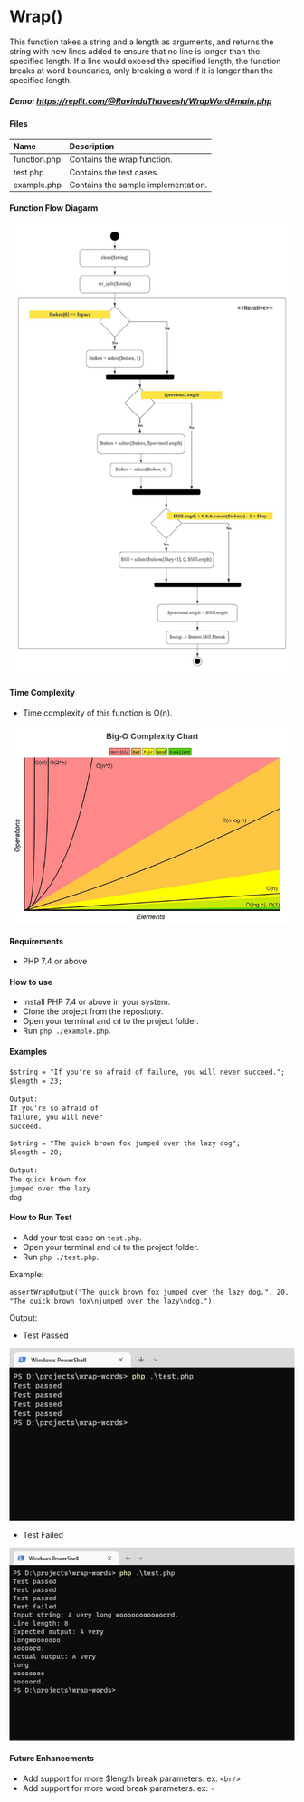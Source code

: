 # Wrap() 

This function takes a string and a length as arguments, and returns the string with new lines added to ensure
that no line is longer than the specified length. If a line would exceed the specified length, the function breaks at word
boundaries, only breaking a word if it is longer than the specified length.

##### Demo: https://replit.com/@RavinduThaveesh/WrapWord#main.php

#### Files
| Name            | Description                                 | 
| :---            | :---                                       | 
| function.php    | Contains the wrap function.                 |
| test.php        | Contains the test cases.                    |
| example.php     | Contains the sample implementation.         |

#### Function Flow Diagarm
![flow-diagarm](https://github.com/RavinduThaveesha/wrap-words/blob/main/images/flow-diagram.jpg)

#### Time Complexity
- Time complexity of this function is O(n).

![big-o](https://github.com/RavinduThaveesha/wrap-words/blob/main/images/big-o.jpg)

#### Requirements
- PHP 7.4 or above

#### How to use
- Install PHP 7.4 or above in your system.
- Clone the project from the repository.
- Open your terminal and `cd` to the project folder.
- Run `php ./example.php`.

#### Examples
```
$string = "If you're so afraid of failure, you will never succeed.";
$length = 23;

Output:
If you're so afraid of
failure, you will never
succeed.
```

```
$string = "The quick brown fox jumped over the lazy dog";
$length = 20;

Output:
The quick brown fox
jumped over the lazy
dog
```

#### How to Run Test
- Add your test case on `test.php`.
- Open your terminal and `cd` to the project folder.
- Run `php ./test.php`.

Example:
```
assertWrapOutput("The quick brown fox jumped over the lazy dog.", 20, "The quick brown fox\njumped over the lazy\ndog.");
```

Output:

- Test Passed

![test-passed](https://github.com/RavinduThaveesha/wrap-words/blob/main/images/test-passed.png)

- Test Failed

![test-failed](https://github.com/RavinduThaveesha/wrap-words/blob/main/images/test-failed.png)


#### Future Enhancements
- Add support for more $length break parameters. ex: `<br/>`
- Add support for more word break parameters. ex: `-`
